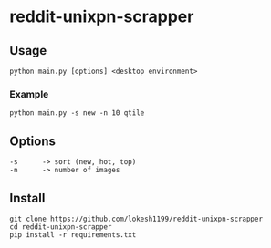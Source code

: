 # reddit-unixpn-scrapper

## Usage

```
python main.py [options] <desktop environment>
```

### Example

```
python main.py -s new -n 10 qtile
```

## Options

```
-s		-> sort (new, hot, top)
-n		-> number of images
```

## Install

```
git clone https://github.com/lokesh1199/reddit-unixpn-scrapper
cd reddit-unixpn-scrapper
pip install -r requirements.txt
```
